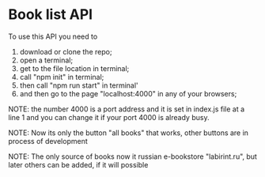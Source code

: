 # Book list API

To use this API you need to

1. download or clone the repo;
2. open a terminal;
3. get to the file location in terminal;
4. call "npm init" in terminal;
5. then call "npm run start" in terminal'
6. and then go to the page "localhost:4000" in any of your browsers;

NOTE: the number 4000 is a port address and it is set in index.js file at a line 1 and you can change it if your port 4000 is already busy.

NOTE: Now its only the button "all books" that works, other buttons are in process of development

NOTE: The only source of books now it russian e-bookstore "labirint.ru", but later others can be added, if it will possible
